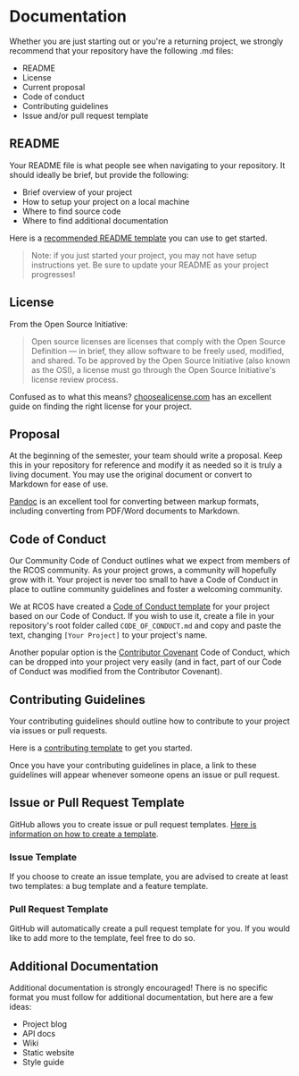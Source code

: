 # Documentation

Whether you are just starting out or you're a returning project, we strongly recommend that your repository have the following .md files:
- README
- License
- Current proposal
- Code of conduct
- Contributing guidelines
- Issue and/or pull request template

## README
Your README file is what people see when navigating to your repository. It should ideally be brief, but provide the following:
- Brief overview of your project
- How to setup your project on a local machine
- Where to find source code
- Where to find additional documentation

Here is a [recommended README template](https://gist.github.com/PurpleBooth/109311bb0361f32d87a2) you can use to get started. 
>Note: if you just started your project, you may not have setup instructions yet. Be sure to update your README as your project progresses!

## License
From the Open Source Initiative:
>Open source licenses are licenses that comply with the Open Source Definition — in brief, they allow software to be freely used, modified, and shared. To be approved by the Open Source Initiative (also known as the OSI), a license must go through the Open Source Initiative's license review process.

Confused as to what this means? [choosealicense.com](http://choosealicense.com) has an excellent guide on finding the right license for your project.

## Proposal
At the beginning of the semester, your team should write a proposal. Keep this in your repository for reference and modify it as needed so it is truly a living document. You may use the original document or convert to Markdown for ease of use.

[Pandoc](https://pandoc.org/) is an excellent tool for converting between markup formats, including converting from PDF/Word documents to Markdown.

## Code of Conduct
Our Community Code of Conduct outlines what we expect from members of the RCOS community. As your project grows, a community will hopefully grow with it. Your project is never too small to have a Code of Conduct in place to outline community guidelines and foster a welcoming community.

We at RCOS have created a [Code of Conduct template](https://github.com/rcos/rcos-handbook/blob/master/docs/resources/code_of_conduct_template.md) for your project based on our Code of Conduct. If you wish to use it, create a file in your repository's root folder called `CODE_OF_CONDUCT.md` and copy and paste the text, changing `[Your Project]` to your project's name.

Another popular option is the [Contributor Covenant](https://www.contributor-covenant.org/) Code of Conduct, which can be dropped into your project very easily (and in fact, part of our Code of Conduct was modified from the Contributor Covenant).

## Contributing Guidelines
Your contributing guidelines should outline how to contribute to your project via issues or pull requests. 

Here is a [contributing template](https://github.com/nayafia/contributing-template/blob/master/CONTRIBUTING-template.md) to get you started.

Once you have your contributing guidelines in place, a link to these guidelines will appear whenever someone opens an issue or pull request.

<!-- TODO: create a template specifically for RCOS projects -->

## Issue or Pull Request Template

GitHub allows you to create issue or pull request templates. [Here is information on how to create a template](https://help.github.com/articles/about-issue-and-pull-request-templates/).

### Issue Template
If you choose to create an issue template, you are advised to create at least two templates: a bug template and a feature template. 

### Pull Request Template
GitHub will automatically create a pull request template for you. If you would like to add more to the template, feel free to do so.

## Additional Documentation

Additional documentation is strongly encouraged! There is no specific format you must follow for additional documentation, but here are a few ideas:
- Project blog
- API docs
- Wiki
- Static website
- Style guide